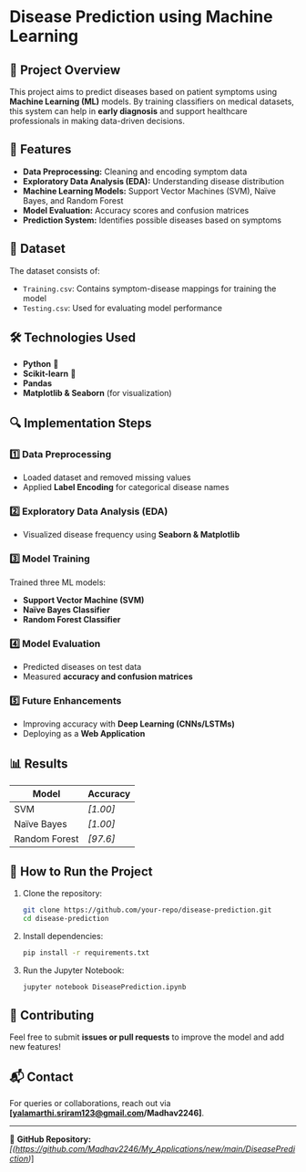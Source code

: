 # Disease Prediction using Machine Learning

## 📌 Project Overview
This project aims to predict diseases based on patient symptoms using **Machine Learning (ML)** models. By training classifiers on medical datasets, this system can help in **early diagnosis** and support healthcare professionals in making data-driven decisions.

## 🚀 Features
- **Data Preprocessing:** Cleaning and encoding symptom data
- **Exploratory Data Analysis (EDA):** Understanding disease distribution
- **Machine Learning Models:** Support Vector Machines (SVM), Naïve Bayes, and Random Forest
- **Model Evaluation:** Accuracy scores and confusion matrices
- **Prediction System:** Identifies possible diseases based on symptoms

## 📂 Dataset
The dataset consists of:
- `Training.csv`: Contains symptom-disease mappings for training the model
- `Testing.csv`: Used for evaluating model performance

## 🛠 Technologies Used
- **Python** 🐍
- **Scikit-learn** 🤖
- **Pandas**
- **Matplotlib & Seaborn** (for visualization)

## 🔍 Implementation Steps
### 1️⃣ Data Preprocessing
- Loaded dataset and removed missing values
- Applied **Label Encoding** for categorical disease names

### 2️⃣ Exploratory Data Analysis (EDA)
- Visualized disease frequency using **Seaborn & Matplotlib**

### 3️⃣ Model Training
Trained three ML models:
- **Support Vector Machine (SVM)**
- **Naïve Bayes Classifier**
- **Random Forest Classifier**

### 4️⃣ Model Evaluation
- Predicted diseases on test data
- Measured **accuracy and confusion matrices**

### 5️⃣ Future Enhancements
- Improving accuracy with **Deep Learning (CNNs/LSTMs)**
- Deploying as a **Web Application**

## 📊 Results
| Model | Accuracy |
|--------|----------|
| SVM | *[1.00]* |
| Naïve Bayes | *[1.00]* |
| Random Forest | *[97.6]* |

## 🚀 How to Run the Project
1. Clone the repository:
   ```bash
   git clone https://github.com/your-repo/disease-prediction.git
   cd disease-prediction
   ```
2. Install dependencies:
   ```bash
   pip install -r requirements.txt
   ```
3. Run the Jupyter Notebook:
   ```bash
   jupyter notebook DiseasePrediction.ipynb
   ```

## 📢 Contributing
Feel free to submit **issues or pull requests** to improve the model and add new features!

## 📬 Contact
For queries or collaborations, reach out via **[yalamarthi.sriram123@gmail.com/Madhav2246]**.

---

🔗 **GitHub Repository:** *[(https://github.com/Madhav2246/My_Applications/new/main/DiseasePrediction)*]

